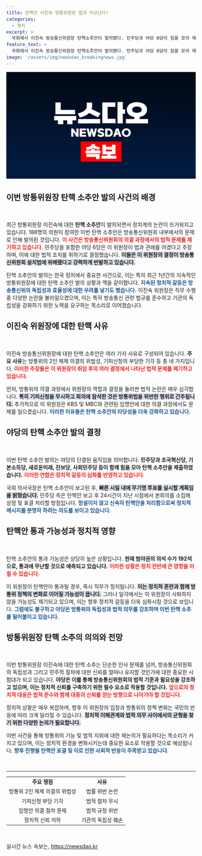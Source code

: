 ```yaml
---
title: 탄핵안 이진숙 방통위원장 법과 어긋난다!
categories:
  - 정치
excerpt: >
  국회에서 이진숙 방송통신위원장 탄핵소추안이 발의됐다. 민주당과 야당 6당이 힘을 모아 제출한 이번 안건은 방통위 위법성 논란과 관련된 중대한 사안으로, 탄핵이 통과되면 즉시 이 위원장의 직무가 정지된다.
feature_text: >
  국회에서 이진숙 방송통신위원장 탄핵소추안이 발의됐다. 민주당과 야당 6당이 힘을 모아 제출한 이번 안건은 방통위 위법성 논란과 관련된 중대한 사안으로, 탄핵이 통과되면 즉시 이 위원장의 직무가 정지된다.
image: '/assets/img/newsdao_breakingnews.jpg'
---
```


<p><img src="/assets/img/newsdao_breakingnews.jpg" alt="ontimetimes 속보" /></p>

<h2 data-ke-size="size26">이번 방통위원장 탄핵 소추안 발의 사건의 배경</h2>

<p data-ke-size="size16">&nbsp;</p>  

<p>최근 방통위원장 이진숙에 대한 <b>탄핵 소추안</b>이 발의되면서 정치계의 논란이 뜨거워지고 있습니다. 188명의 의원이 참여한 이번 탄핵 소추안은 방송통신위원회 내부에서의 문제로 인해 발의된 것입니다. <b><span style="color: #ee2323;">이 사건은 방송통신위원회의 의결 과정에서의 법적 문제를 제기하고 있습니다.</span></b> 민주당을 포함한 야당 6당은 이 위원장이 법과 관례를 어겼다고 주장하며, 이에 대한 법적 조치를 취하기로 결정했습니다. <b><span style="background-color: #21538527;">이들은 이 위원장의 결정이 방송통신위원회 설치법에 위배됐다고 강력하게 반발하고 있습니다.</span></b> </p>

<p>탄핵 소추안의 발의는 한국 정치에서 중요한 사건으로, 이는 특히 최근 1년간의 지속적인 방통위원장에 대한 탄핵 소추안 발의 상황과 맥을 같이합니다. <b><span style="color: #1a5490;">지속된 정치적 갈등은 방송통신위의 독립성과 효율성에 대한 우려를 낳기도 했습니다.</span></b> 이진숙 위원장은 직무 수행 중 다양한 논란을 불러일으켰으며, 이는 특히 방송통신 관련 법규를 준수하고 기관의 독립성을 강화하기 위한 노력을 요구하는 목소리로 이어졌습니다. </p>

<h2 data-ke-size="size26">이진숙 위원장에 대한 탄핵 사유</h2>

<p data-ke-size="size16">&nbsp;</p>  

<p>이진숙 방송통신위원장에 대한 탄핵 소추안은 여러 가지 사유로 구성되어 있습니다. <b>주요 사유</b>는 방통위의 2인 체제 의결의 위법성, 기피신청의 부당한 기각 등 총 네 가지입니다. <b><span style="color: #ee2323;">이러한 주장들은 이 위원장이 취임 후의 여러 결정에서 나타난 법적 문제를 제기하고 있습니다.</span></b> </p>

<p>먼저, 방통위의 의결 과정에서 위원장의 역할과 결정을 둘러싼 법적 논란은 매우 심각합니다. <b><span style="background-color: #21538527;">특히 기피신청을 무시하고 회의에 참석한 것은 방통위법을 위반한 행위로 간주됩니다.</span></b> 추가적으로 이 위원장은 KBS 및 MBC와 관련된 임명안에 대한 의결 과정에서도 문제를 일으켰습니다. <b><span style="color: #1a5490;">이러한 이유들은 탄핵 소추안의 타당성을 더욱 강화하고 있습니다.</span></b> </p>

<h2 data-ke-size="size26">야당의 탄핵 소추안 발의 결정</h2>

<p data-ke-size="size16">&nbsp;</p>  

<p>이번 탄핵 소추안 발의는 야당의 단결된 움직임을 의미합니다. <b>민주당과 조국혁신당, 기본소득당, 새로운미래, 진보당, 사회민주당 등이 함께 힘을 모아 탄핵 소추안을 제출하였습니다.</b> <b><span style="color: #ee2323;">이러한 연합은 정치적 갈등의 심화를 반영하고 있습니다.</span></b> </p>

<p>국회 의사국장은 탄핵 소추안이 보고된 후, <b><span style="background-color: #21538527;">빠른 시일 내에 무기명 투표를 실시할 계획임을 밝혔습니다.</span></b> 민주당 측은 탄핵안 보고 후 24시간이 지난 시점에서 본회의를 소집해 상정 및 표결 처리할 방침입니다. <b><span style="color: #1a5490;">망설이지 않고 신속히 탄핵안을 처리함으로써 정치적 메시지를 분명히 하려는 의도를 보이고 있습니다.</span></b> </p>

<h2 data-ke-size="size26">탄핵안 통과 가능성과 정치적 영향</h2>

<p data-ke-size="size16">&nbsp;</p>  

<p>탄핵 소추안의 통과 가능성은 상당히 높은 상황입니다. <b>현재 범야권의 의석 수가 192석으로, 통과에 무난할 것으로 예측되고 있습니다.</b> <b><span style="color: #ee2323;">이러한 상황은 정치 전반에 큰 영향을 미칠 수 있습니다.</span></b> </p>

<p>이 위원장이 탄핵안이 통과될 경우, 즉시 직무가 정지됩니다. <b><span style="background-color: #21538527;">이는 정치적 혼란과 함께 방통위 정책의 변화로 이어질 가능성이 큽니다.</span></b> 그러나 일각에서는 이 위원장이 사퇴하지 않을 가능성도 제기되고 있으며, 이는 향후 정치적 갈등을 더욱 심화시킬 것으로 보입니다. <b><span style="color: #1a5490;">그럼에도 불구하고 야당은 방통위의 독립성과 법적 의무를 강조하며 이번 탄핵 소추를 밀어붙이고 있습니다.</span></b> </p>

<h2 data-ke-size="size26">방통위원장 탄핵 소추의 의의와 전망</h2>

<p data-ke-size="size16">&nbsp;</p>  

<p>이번 방통위원장 이진숙에 대한 탄핵 소추는 단순한 인사 문제를 넘어, 방송통신위원회의 독립성과 그리고 민주적 절차에 대한 신뢰를 얼마나 유지할 것인가에 대한 중요한 시험대가 되고 있습니다. <b>야당은 이를 통해 방송통신위원회의 법적 기준과 필요성을 강조하고 있으며, 이는 정치적 신뢰를 구축하기 위한 필수 요소로 작용할 것입니다.</b> <b><span style="color: #ee2323;">앞으로의 정치적 대응은 법적 준수와 함께 대중의 신뢰를 얻는 방향으로 나아가야 할 것입니다.</span></b> </p>

<p>정치적 상황은 매우 복잡하며, 향후 이 위원장의 입장과 방통위의 정책 변화는 국민의 반응에 따라 크게 달라질 수 있습니다. <b><span style="background-color: #21538527;">정치적 이해관계와 법적 의무 사이에서의 균형을 찾기 위한 다양한 논의가 필요합니다.</span></b> </p>

<p>이번 사건을 통해 방통위의 기능 및 법적 지위에 대한 재논의가 필요하다는 목소리가 커지고 있으며, 이는 정치적 환경을 변화시키는데 중요한 요소로 작용할 것으로 예상됩니다. <b><span style="color: #1a5490;">향후 진행될 탄핵안 표결 및 이로 인한 사회적 반응이 주목받고 있습니다.</span></b></p>

<p data-ke-size="size16">&nbsp;</p>  

<hr>  

<table style="width: 100%; border-collapse: collapse;">  
<tr>  
<td style="text-align: center; height: 17px;"><b>주요 쟁점</b></td>  
<td style="text-align: center; height: 17px;"><b>사유</b></td>  
</tr>  
<tr>  
<td style="text-align: center; height: 17px;">방통위 2인 체제 의결의 위법성</td>  
<td style="text-align: center; height: 17px;">법률 위반 논란</td>  
</tr>  
<tr>  
<td style="text-align: center; height: 17px;">기피신청 부당 기각</td>  
<td style="text-align: center; height: 17px;">법적 절차 무시</td>  
</tr>  
<tr>  
<td style="text-align: center; height: 17px;">임명안 의결 절차 문제</td>  
<td style="text-align: center; height: 17px;">법적 규정 위반</td>  
</tr>  
<tr>  
<td style="text-align: center; height: 17px;">정치적 신뢰 저하</td>  
<td style="text-align: center; height: 17px;">기관의 독립성 훼손</td>  
</tr>  
</table>  

<p data-ke-size="size16">&nbsp;</p>  
실시간 뉴스 속보는, <a href="https://newsdao.kr" rel="dofollow">https://newsdao.kr</a>


